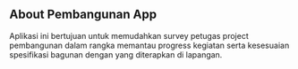 
## About Pembangunan App

Aplikasi ini bertujuan untuk memudahkan survey petugas project pembangunan dalam rangka memantau progress kegiatan serta kesesuaian spesifikasi bagunan dengan yang diterapkan di lapangan.